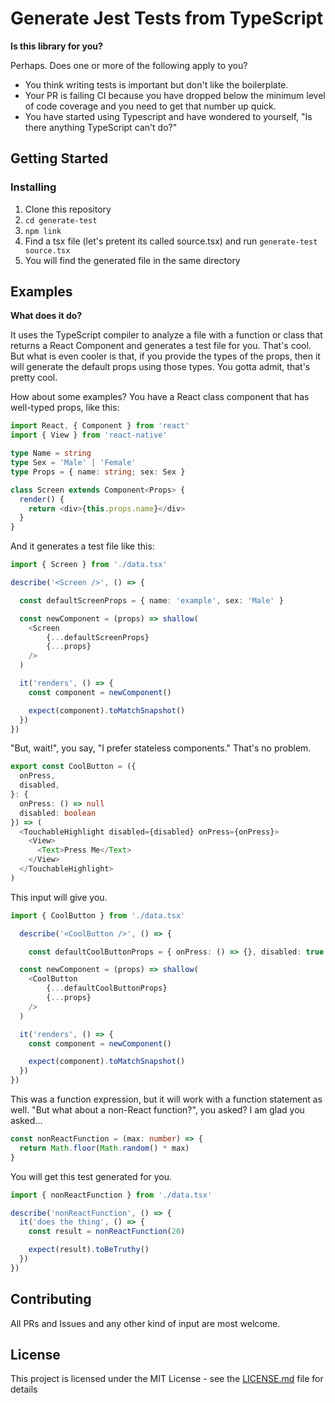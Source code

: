 # Generate Jest Tests from TypeScript

**Is this library for you?**

Perhaps. Does one or more of the following apply to you?

- You think writing tests is important but don't like the boilerplate.
- Your PR is failing CI because you have dropped below the minimum level of code coverage and you need to get that number up quick.
- You have started using Typescript and have wondered to yourself, "Is there anything TypeScript can't do?"

## Getting Started

### Installing

1. Clone this repository
2. `cd generate-test`
3. `npm link`
4. Find a tsx file (let's pretent its called source.tsx) and run `generate-test source.tsx`
5. You will find the generated file in the same directory

## Examples

**What does it do?**

It uses the TypeScript compiler to analyze a file with a function or class that returns a React Component and generates a test file for you. That's cool. But what is even cooler is that, if you provide the types of the props, then it will generate the default props using those types. You gotta admit, that's pretty cool.

How about some examples? You have a React class component that has well-typed props, like this:

```TypeScript
import React, { Component } from 'react'
import { View } from 'react-native'

type Name = string
type Sex = 'Male' | 'Female'
type Props = { name: string; sex: Sex }

class Screen extends Component<Props> {
  render() {
    return <div>{this.props.name}</div>
  }
}
```

And it generates a test file like this:

```TypeScript
import { Screen } from './data.tsx'

describe('<Screen />', () => {

  const defaultScreenProps = { name: 'example', sex: 'Male' }

  const newComponent = (props) => shallow(
    <Screen
        {...defaultScreenProps}
        {...props}
    />
  )

  it('renders', () => {
    const component = newComponent()

    expect(component).toMatchSnapshot()
  })
})
```

"But, wait!", you say, "I prefer stateless components." That's no problem.

```TypeScript
export const CoolButton = ({
  onPress,
  disabled,
}: {
  onPress: () => null
  disabled: boolean
}) => (
  <TouchableHighlight disabled={disabled} onPress={onPress}>
    <View>
      <Text>Press Me</Text>
    </View>
  </TouchableHighlight>
)
```

This input will give you.

```TypeScript
import { CoolButton } from './data.tsx'

  describe('<CoolButton />', () => {

    const defaultCoolButtonProps = { onPress: () => {}, disabled: true }

  const newComponent = (props) => shallow(
    <CoolButton
        {...defaultCoolButtonProps}
        {...props}
    />
  )

  it('renders', () => {
    const component = newComponent()

    expect(component).toMatchSnapshot()
  })
})
```

This was a function expression, but it will work with a function statement as well. "But what about a non-React function?", you asked? I am glad you asked...

```TypeScript
const nonReactFunction = (max: number) => {
  return Math.floor(Math.random() * max)
}
```

You will get this test generated for you.

```TypeScript
import { nonReactFunction } from './data.tsx'

describe('nonReactFunction', () => {
  it('does the thing', () => {
    const result = nonReactFunction(20)

    expect(result).toBeTruthy()
  })
})
```

## Contributing

All PRs and Issues and any other kind of input are most welcome.

## License

This project is licensed under the MIT License - see the [LICENSE.md](LICENSE.md) file for details
